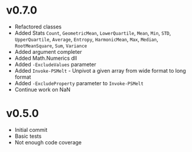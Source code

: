 # v0.7.0
- Refactored classes
- Added Stats `Count`, `GeometricMean`, `LowerQuartile`, `Mean`, `Min`, `STD`, `UpperQuartile`, `Average`, `Entropy`, `HarmonicMean`, `Max`, `Median`, `RootMeanSquare`, `Sum`, `Variance`
- Added argument completer
- Added Math.Numerics dll
- Added `-ExcludeValues` parameter
- Added `Invoke-PSMelt` - Unpivot a given array from wide format to long format
- Added `-ExcludeProperty` parameter to `Invoke-PSMelt`
- Continue work on NaN


# v0.5.0

- Initial commit
- Basic tests
- Not enough code coverage